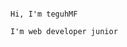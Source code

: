                                                                                          Hi, I'm teguhMF
                                                                                        I'm web developer junior
                                                                                        
